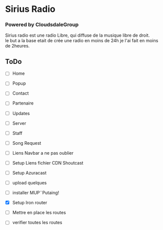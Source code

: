 # Sirius Radio
### Powered by CloudsdaleGroup  
  
  Sirius radio est une radio Libre, qui diffuse de la musique libre de droit.  
  le but a la base etait de crée une radio en moins de 24h je l'ai fait en moins de 2heures.

## ToDo
- [ ] Home  
- [ ] Popup  
- [ ] Contact  
- [ ] Partenaire  
- [ ] Updates  
- [ ] Server  
- [ ] Staff  
- [ ] Song Request  
  
- [ ] Liens Navbar a ne pas oublier  
- [ ] Setup Liens fichier CDN Shoutcast  
- [ ] Setup Azuracast  
- [ ] upload quelques  
- [ ] installer MUP¨Putaing!  
  
- [x] Setup Iron router  
- [ ] Mettre en place les routes  
- [ ] verifier toutes les routes  